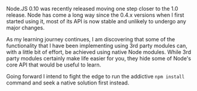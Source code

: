 Node.JS 0.10 was recently released moving one step closer to the 1.0 release. Node has come a long way since the 0.4.x versions when I first started using it, most of its API is now stable and unlikely to undergo any major changes.
 
As my learning journey continues, I am discovering that some of the functionality that I have been implementing using 3rd party modules can, with a little bit of effort, be achieved using native Node modules. While 3rd party modules certainly make life easier for you, they hide some of Node's core API that would be useful to learn.

Going forward I intend to fight the edge to run the addictive `npm install` command and seek a native solution first instead. 

